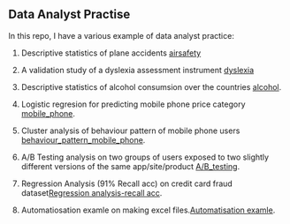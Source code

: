 ## Data Analyst Practise

In this repo, I have a various example of data analyst practice:

1. Descriptive statistics of plane accidents [airsafety](https://github.com/MinaJovanovic/Data-Analysis-Practice/blob/main/Airsafety.ipynb)

2. A validation study of a dyslexia assessment instrument [dyslexia](https://github.com/MinaJovanovic/Data-Analysis-Practice/blob/main/Dyslexia-analysis.ipynb)

3. Descriptive statistics of alcohol consumsion over the countries [alcohol](https://github.com/MinaJovanovic/Data-Analysis-Practice/blob/main/Alocohol_consumpsion.ipynb).

4. Logistic regresion for predicting mobile phone price category [mobile_phone](https://github.com/MinaJovanovic/Data-Analysis-Practice/blob/main/Mobile_Price_Classification.ipynb).

5. Cluster analysis of behaviour pattern of mobile phone users [behaviour_pattern_mobile_phone](https://github.com/MinaJovanovic/Data-Analysis-Practice/blob/main/Mobile_Device_Usage_and_User_Behavior_Dataset.ipynb).

6. A/B Testing analysis on two groups of users exposed to two slightly different versions of the same app/site/product [A/B_testing](https://github.com/MinaJovanovic/Data-Analysis-Practice/blob/main/AB_testing.ipynb).

7. Regression Analysis (91% Recall acc) on credit card fraud dataset[Regression analysis-recall acc](https://github.com/minajovanovic/Data-Analysis-Practice/blob/main/credit_card_fraud.ipynb).

8. Automatiosation examle on making excel files.[Automatisation examle]( https://github.com/minajovanovic/Data-Analysis-Practice/blob/main/MAKING_EXCEL_FILE.ipynb).

